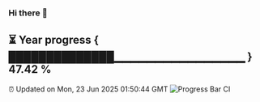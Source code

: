 ### Hi there 👋
⏳ Year progress { ██████████████▁▁▁▁▁▁▁▁▁▁▁▁▁▁▁▁ } 47.42 %
---
⏰ Updated on Mon, 23 Jun 2025 01:50:44 GMT
![Progress Bar CI](https://github.com/liununu/liununu/workflows/Progress%20Bar%20CI/badge.svg)
